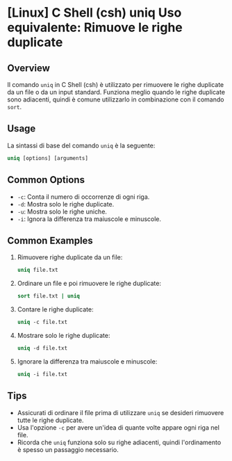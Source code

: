 # [Linux] C Shell (csh) uniq Uso equivalente: Rimuove le righe duplicate

## Overview
Il comando `uniq` in C Shell (csh) è utilizzato per rimuovere le righe duplicate da un file o da un input standard. Funziona meglio quando le righe duplicate sono adiacenti, quindi è comune utilizzarlo in combinazione con il comando `sort`.

## Usage
La sintassi di base del comando `uniq` è la seguente:

```csh
uniq [options] [arguments]
```

## Common Options
- `-c`: Conta il numero di occorrenze di ogni riga.
- `-d`: Mostra solo le righe duplicate.
- `-u`: Mostra solo le righe uniche.
- `-i`: Ignora la differenza tra maiuscole e minuscole.

## Common Examples

1. Rimuovere righe duplicate da un file:
   ```csh
   uniq file.txt
   ```

2. Ordinare un file e poi rimuovere le righe duplicate:
   ```csh
   sort file.txt | uniq
   ```

3. Contare le righe duplicate:
   ```csh
   uniq -c file.txt
   ```

4. Mostrare solo le righe duplicate:
   ```csh
   uniq -d file.txt
   ```

5. Ignorare la differenza tra maiuscole e minuscole:
   ```csh
   uniq -i file.txt
   ```

## Tips
- Assicurati di ordinare il file prima di utilizzare `uniq` se desideri rimuovere tutte le righe duplicate.
- Usa l'opzione `-c` per avere un'idea di quante volte appare ogni riga nel file.
- Ricorda che `uniq` funziona solo su righe adiacenti, quindi l'ordinamento è spesso un passaggio necessario.